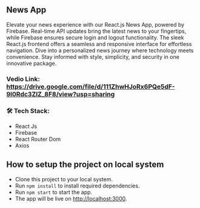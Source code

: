 ## News App

Elevate your news experience with our React.js News App, powered by Firebase. Real-time API updates bring the latest news to your fingertips, while Firebase ensures secure login and logout functionality. The sleek React.js frontend offers a seamless and responsive interface for effortless navigation. Dive into a personalized news journey where technology meets convenience. Stay informed with style, simplicity, and security in one innovative package.


### Vedio Link: https://drive.google.com/file/d/111ZhwHJoRx6PQe5dF-9l0Rdc3ZIZ_8F8/view?usp=sharing

### 🛠️ Tech Stack:

- React Js
- Firebase
- React Router Dom
- Axios

## How to setup the project on local system
- Clone this project to your local system.
- Run `npm install` to install required dependencies.
- Run `npm start` to start the app.
- The app will be live on [http://localhost:3000](http://localhost:3000).
